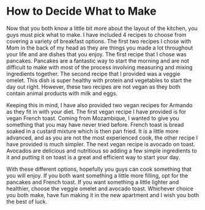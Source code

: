 # How to Decide What to Make

Now that you both know a little bit more about the layout of the
kitchen, you guys must pick what to make. I have included 4 recipes to
choose from covering a variety of breakfast options. The first two
recipes I chose with Mom in the back of my head as they are things you
made a lot throughout your life and are dishes that you enjoy. The first
recipe that I chose was pancakes. Pancakes are a fantastic way to start
the morning and are not difficult to make with most of the process
involving measuring and mixing ingredients together. The second recipe
that I provided was a veggie omelet. This dish is super healthy with
protein and vegetables to start the day out right. However, these two
recipes are not vegan as they both contain animal products with milk and
eggs.

Keeping this in mind, I have also provided two vegan recipes for Armando
as they fit in with your diet. The first vegan recipe I have provided is
for vegan French toast. Coming from Mozambique, I wanted to give you
something that you may have never tried before. French toast is bread
soaked in a custard mixture which is then pan fried. It is a little more
advanced, and as you are not the most experienced cook, the other recipe
I have provided is much simpler. The next vegan recipe is avocado on
toast. Avocados are delicious and nutritious so adding a few simple
ingredients to it and putting it on toast is a great and efficient way
to start your day.

With these different options, hopefully you guys can cook something that
you will enjoy. If you both want something a little more filling, opt
for the pancakes and French toast. If you want something a little
lighter and healthier, choose the veggie omelet and avocado toast.
Whichever choice you both make, have fun making it in the new apartment
and I wish you both the best of luck.
